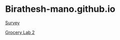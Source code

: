 # Birathesh-mano.github.io

[Survey](https://birathesh-mano.github.io/Module1-Survey)


[Grocery Lab 2](https://birathesh-mano.github.io/SEG3125-Module2-Grocery)
